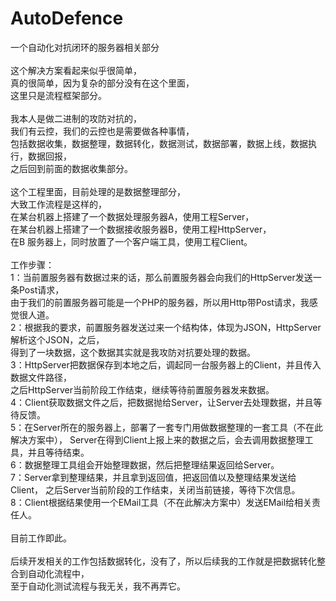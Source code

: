 ﻿# AutoDefence
一个自动化对抗闭环的服务器相关部分<br>
<br>
这个解决方案看起来似乎很简单，<br>
真的很简单，因为复杂的部分没有在这个里面，<br>
这里只是流程框架部分。<br>
<br>
我本人是做二进制的攻防对抗的，<br>
我们有云控，我们的云控也是需要做各种事情，<br>
包括数据收集，数据整理，数据转化，数据测试，数据部署，数据上线，数据执行，数据回报，<br>
之后回到前面的数据收集部分。<br>
<br>
这个工程里面，目前处理的是数据整理部分，<br>
大致工作流程是这样的，<br>
在某台机器上搭建了一个数据处理服务器A，使用工程Server，<br>
在某台机器上搭建了一个数据接收服务器B，使用工程HttpServer，<br>
在B 服务器上，同时放置了一个客户端工具，使用工程Client。<br>
<br>
工作步骤：<br>
1：当前置服务器有数据过来的话，那么前置服务器会向我们的HttpServer发送一条Post请求，<br>
由于我们的前置服务器可能是一个PHP的服务器，所以用Http带Post请求，我感觉很人道。<br>
2：根据我的要求，前置服务器发送过来一个结构体，体现为JSON，HttpServer解析这个JSON，之后，<br>
得到了一块数据，这个数据其实就是我攻防对抗要处理的数据。<br>
3：HttpServer把数据保存到本地之后，调起同一台服务器上的Client，并且传入数据文件路径，<br>
之后HttpServer当前阶段工作结束，继续等待前置服务器发来数据。<br>
4：Client获取数据文件之后，把数据抛给Server，让Server去处理数据，并且等待反馈。<br>
5：在Server所在的服务器上，部署了一套专门用做数据整理的一套工具（不在此解决方案中），
Server在得到Client上报上来的数据之后，会去调用数据整理工具，并且等待结束。<br>
6：数据整理工具组会开始整理数据，然后把整理结果返回给Server。<br>
7：Server拿到整理结果，并且拿到返回值，把返回值以及整理结果发送给Client，
之后Server当前阶段的工作结束，关闭当前链接，等待下次信息。<br>
8：Client根据结果使用一个EMail工具（不在此解决方案中）发送EMail给相关责任人。<br>
<br>
目前工作即此。<br>
<br>
后续开发相关的工作包括数据转化，没有了，所以后续我的工作就是把数据转化整合到自动化流程中，<br>
至于自动化测试流程与我无关，我不再弄它。<br>
<br>